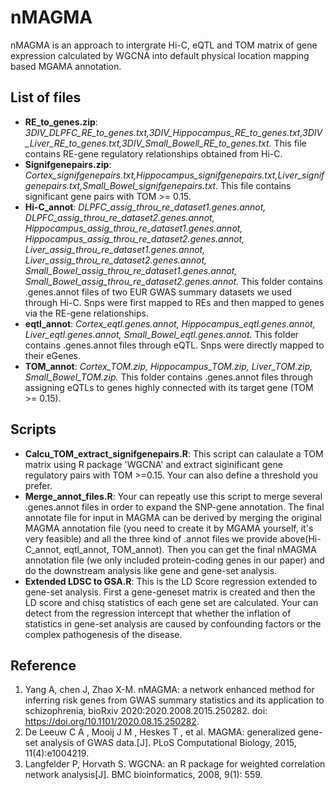 # nMAGMA
nMAGMA is an approach to intergrate Hi-C, eQTL and TOM matrix of gene expression calculated by WGCNA into default physical location mapping based MGAMA annotation.
## List of files
* __RE_to_genes.zip__: *3DIV_DLPFC_RE_to_genes.txt,3DIV_Hippocampus_RE_to_genes.txt,3DIV_Liver_RE_to_genes.txt,3DIV_Small_Bowell_RE_to_genes.txt.* This file contains RE-gene regulatory relationships obtained from Hi-C.
* __Signifgenepairs.zip__: *Cortex_signifgenepairs.txt,Hippocampus_signifgenepairs.txt,Liver_signifgenepairs.txt,Small_Bowel_signifgenepairs.txt.* This file contains significant gene pairs with TOM >= 0.15.
* __Hi-C_annot__: *DLPFC_assig_throu_re_dataset1.genes.annot, DLPFC_assig_throu_re_dataset2.genes.annot, Hippocampus_assig_throu_re_dataset1.genes.annot, Hippocampus_assig_throu_re_dataset2.genes.annot, Liver_assig_throu_re_dataset1.genes.annot, Liver_assig_throu_re_dataset2.genes.annot, Small_Bowel_assig_throu_re_dataset1.genes.annot, Small_Bowel_assig_throu_re_dataset2.genes.annot.* This folder contains .genes.annot files of two EUR GWAS summary datasets we used through Hi-C. Snps were first mapped to REs and then mapped to genes via the RE-gene relationships.
* __eqtl_annot__: *Cortex_eqtl.genes.annot, Hippocampus_eqtl.genes.annot, Liver_eqtl.genes.annot, Small_Bowel_eqtl.genes.annot.* This folder contains .genes.annot files through eQTL. Snps were directly mapped to their eGenes.
* __TOM_annot__: *Cortex_TOM.zip, Hippocampus_TOM.zip, Liver_TOM.zip, Small_Bowel_TOM.zip.* This folder contains .genes.annot files through assigning eQTLs to genes highly connected with its target gene (TOM >= 0.15).
## Scripts
* __Calcu_TOM_extract_signifgenepairs.R__: This script can calaulate a TOM matrix using R package 'WGCNA' and extract siginificant gene regulatory pairs with TOM >=0.15. Your can also define a threshold you prefer.
* __Merge_annot_files.R__: Your can repeatly use this script to merge several .genes.annot files in order to expand the SNP-gene annotation. The final annotate file for input in MAGMA can be derived by merging the original MAGMA annotation file (you need to create it by MGAMA yourself, it's very feasible) and all the three kind of .annot files we provide above(Hi-C_annot, eqtl_annot, TOM_annot). Then you can get the final nMAGMA annotation file (we only included protein-coding genes in our paper) and do the downstream analysis like gene and gene-set analysis.
* __Extended LDSC to GSA.R__: This is the LD Score regression extended to gene-set analysis. First a gene-geneset matrix is created and then the LD score and chisq statistics of each gene set are calculated. Your can detect from the regression intercept that whether the inflation of statistics in gene-set analysis are caused by confounding factors or the complex pathogenesis of the disease. 
## Reference
1. Yang A, chen J, Zhao X-M. nMAGMA: a network enhanced method for inferring risk genes from GWAS summary statistics and its application to schizophrenia, bioRxiv 2020:2020.2008.2015.250282. doi: https://doi.org/10.1101/2020.08.15.250282.
2. De Leeuw C A , Mooij J M , Heskes T , et al. MAGMA: generalized gene-set analysis of GWAS data.[J]. PLoS Computational Biology, 2015, 11(4):e1004219.
3. Langfelder P, Horvath S. WGCNA: an R package for weighted correlation network analysis[J]. BMC bioinformatics, 2008, 9(1): 559.
